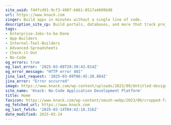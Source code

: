 ```yaml
---
site_uuid: fd4fcd91-9cf3-4007-b661-0517a4609b98
url: https://www.knack.com
zinger: Build apps in minutes without a single line of code.
description_site_cp: Build portals, databases, and more that track projects, people, assets, and docs.
tags:
- Enterprise-Jobs-to-be-Done
- App-Builders
- Internal-Tool-Builders
- Advanced-Spreadsheets
- Check-it-Out
- No-Code
og_errors: true
og_last_error: '2025-03-08T20:39:43.014Z'
og_error_message: "HTTP error 401"
jina_last_request: '2025-03-09T06:45:20.884Z'
jina_error: "Error occurred"
image: https://www.knack.com/wp-content/uploads/2023/09/Untitled-design-87.png
site_name: 'Knack: No-Code Application Development Platform'
title: Home
favicon: https://www.knack.com/wp-content/smush-webp/2023/06/cropped-favicon-1-192x192.png.webp
og_fetched_url: https://www.knack.com
og_last_fetch: '2025-03-14T04:42:10.316Z'
date_modified: 2025-03-24
---
```




